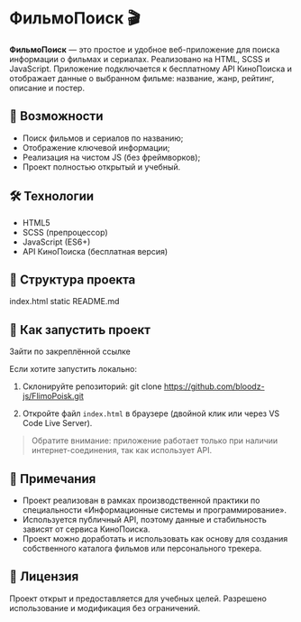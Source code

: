 # ФильмоПоиск 🎬

**ФильмоПоиск** — это простое и удобное веб-приложение для поиска информации о фильмах и сериалах. Реализовано на HTML, SCSS и JavaScript. Приложение подключается к бесплатному API КиноПоиска и отображает данные о выбранном фильме: название, жанр, рейтинг, описание и постер.

## 🚀 Возможности
- Поиск фильмов и сериалов по названию;
- Отображение ключевой информации;
- Реализация на чистом JS (без фреймворков);
- Проект полностью открытый и учебный.

## 🛠 Технологии
- HTML5
- SCSS (препроцессор)
- JavaScript (ES6+)
- API КиноПоиска (бесплатная версия)

## 📁 Структура проекта
index.html
static
README.md


## 🧪 Как запустить проект

Зайти по закреплённой ссылке

Если хотите запустить локально:

1. Склонируйте репозиторий:
git clone https://github.com/bloodz-js/FlimoPoisk.git

2. Откройте файл `index.html` в браузере (двойной клик или через VS Code Live Server).

> Обратите внимание: приложение работает только при наличии интернет-соединения, так как использует API.

## 📌 Примечания
- Проект реализован в рамках производственной практики по специальности «Информационные системы и программирование».
- Используется публичный API, поэтому данные и стабильность зависят от сервиса КиноПоиска.
- Проект можно доработать и использовать как основу для создания собственного каталога фильмов или персонального трекера.

## 📄 Лицензия
Проект открыт и предоставляется для учебных целей. Разрешено использование и модификация без ограничений.
